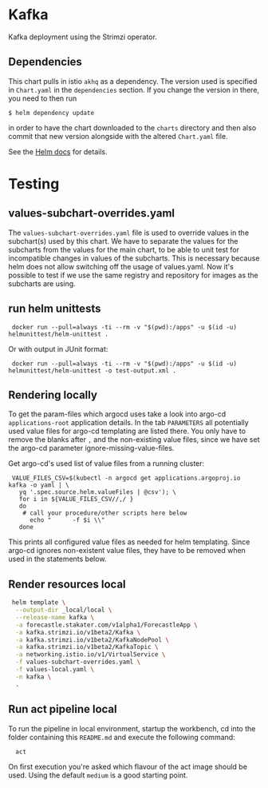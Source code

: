 # Kafka

Kafka deployment using the Strimzi operator.

## Dependencies

This chart pulls in istio `akhq` as a dependency. The version
used is specified in `Chart.yaml` in the `dependencies` section.
If you change the version in there, you need to then run

    $ helm dependency update

in order to have the chart downloaded to the `charts` directory
and then also commit that new version alongside with the altered
`Chart.yaml` file.

See the [Helm docs](https://helm.sh/docs/topics/charts/#chart-dependencies)
for details.

# Testing

## values-subchart-overrides.yaml

The `values-subchart-overrides.yaml` file is used to override values in the subchart(s) used by this chart.
We have to separate the values for the subcharts from the values for the main chart, to be able to
unit test for incompatible changes in values of the subcharts. This is necessary because helm does not allow
switching off the usage of values.yaml. Now it's possible to test if we use the same registry and repository
for images as the subcharts are using.

## run helm unittests

```shell
 docker run --pull=always -ti --rm -v "$(pwd):/apps" -u $(id -u) helmunittest/helm-unittest .
```

Or with output in JUnit format:

```shell
 docker run --pull=always -ti --rm -v "$(pwd):/apps" -u $(id -u) helmunittest/helm-unittest -o test-output.xml .
```

## Rendering locally

To get the param-files which argocd uses take a look into argo-cd `applications-root` application details.
In the tab `PARAMETERS` all potentially used value files for argo-cd templating are listed
there. You only have to remove the blanks after `,` and the non-existing value files, since we have set
the argo-cd parameter ignore-missing-value-files.

Get argo-cd's used list of value files from a running cluster:

```shell
 VALUE_FILES_CSV=$(kubectl -n argocd get applications.argoproj.io kafka -o yaml | \
   yq '.spec.source.helm.valueFiles | @csv'); \
   for i in ${VALUE_FILES_CSV//,/ }
   do
    # call your procedure/other scripts here below
      echo "      -f $i \\"
   done
```

This prints all configured value files as needed for helm templating.
Since argo-cd ignores non-existent value files, they have to be removed when used in the statements below.

## Render resources local

```bash
 helm template \
  --output-dir _local/local \
  --release-name kafka \
  -a forecastle.stakater.com/v1alpha1/ForecastleApp \
  -a kafka.strimzi.io/v1beta2/Kafka \
  -a kafka.strimzi.io/v1beta2/KafkaNodePool \
  -a kafka.strimzi.io/v1beta2/KafkaTopic \
  -a networking.istio.io/v1/VirtualService \
  -f values-subchart-overrides.yaml \
  -f values-local.yaml \
  -n kafka \
  .
```

## Run act pipeline local

To run the pipeline in local environment, startup the workbench, cd into the folder containing this
`README.md` and execute the following command:

```shell
  act
```

On first execution you're asked which flavour of the act image should be used. Using the default `medium`
is a good starting point.
